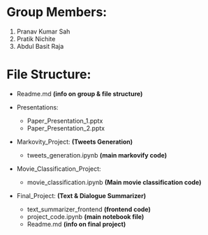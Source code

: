 # Group Members:
1. Pranav Kumar Sah
2. Pratik Nichite
3. Abdul Basit Raja

# File Structure:
- Readme.md **(info on group & file structure)**

- Presentations:
    - Paper_Presentation_1.pptx
    - Paper_Presentation_2.pptx

- Markovity_Project: **(Tweets Generation)**
    - tweets_generation.ipynb **(main markovify code)**

- Movie_Classification_Project:
    - movie_classification.ipynb **(Main movie classification code)**

- Final_Project: **(Text & Dialogue Summarizer)**
    - text_summarizer_frontend **(frontend code)**
    - project_code.ipynb **(main notebook file)**
    - Readme.md **(info on final project)**
